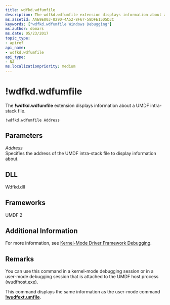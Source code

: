 ```yaml
---
title: wdfkd.wdfumfile
description: The wdfkd.wdfumfile extension displays information about a UMDF intra-stack file.
ms.assetid: AAE9E003-829D-4A52-8F67-58DFE15D5D3C
keywords: ["wdfkd.wdfumfile Windows Debugging"]
ms.author: domars
ms.date: 05/23/2017
topic_type:
- apiref
api_name:
- wdfkd.wdfumfile
api_type:
- NA
ms.localizationpriority: medium
---
```


# !wdfkd.wdfumfile


The **!wdfkd.wdfumfile** extension displays information about a UMDF intra-stack file.

```dbgcmd
!wdfkd.wdfumfile Address 
```

## <span id="Parameters"></span><span id="parameters"></span><span id="PARAMETERS"></span>Parameters


<span id="_______Address______"></span><span id="_______address______"></span><span id="_______ADDRESS______"></span> *Address*   
Specifies the address of the UMDF intra-stack file to display information about.

## <span id="DLL"></span><span id="dll"></span>DLL


Wdfkd.dll

## <span id="Frameworks"></span><span id="frameworks"></span><span id="FRAMEWORKS"></span>Frameworks


UMDF 2

## <span id="Additional_Information"></span><span id="additional_information"></span><span id="ADDITIONAL_INFORMATION"></span>Additional Information


For more information, see [Kernel-Mode Driver Framework Debugging](kernel-mode-driver-framework-debugging.md).

Remarks
-------

You can use this command in a kernel-mode debugging session or in a user-mode debugging session that is attached to the UMDF host process (wudfhost.exe).

This command displays the same information as the user-mode command [**!wudfext.umfile**](-wudfext-umfile.md).

 

 





